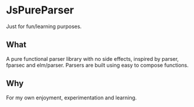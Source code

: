 # JsPureParser
Just for fun/learning purposes.

## What
A pure functional parser library with no side effects, inspired by parser, fparsec and elm/parser.
Parsers are built using easy to compose functions.

## Why
For my own enjoyment, experimentation and learning.
